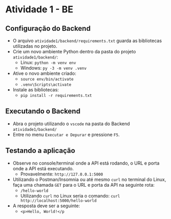 # Atividade 1 - BE

## Configuração do Backend

- O arquivo `atividade1/backend/requirements.txt` guarda as bibliotecas utilizadas no projeto.
- Crie um novo ambiente Python dentro da pasta do projeto `atividade1/backend/`:
  - Linux: `python -m venv env`
  - Windows: `py -3 -m venv .venv`
- Ative o novo ambiente criado:
  - `source env/bin/activate`
  - `.venv\Scripts\activate`
- Instale as bibliotecas:
  - `pip install -r requirements.txt`

## Executando o Backend

- Abra o projeto utilizando o `vscode` na pasta do Backend `atividade1/backend/`
- Entre no menu `Executar e Depurar` e pressione `F5`.

## Testando a aplicação

- Observe no console/terminal onde a API está rodando, o URL e porta onde a API está executando.
  - Provavelmente: `http://127.0.0.1:5000`
- Utilizando o Postman/Insomnia ou até mesmo `curl` no terminal do Linux, faça uma chamada `GET` para o URL e porta da API na seguinte rota:
  - `/hello-world`
  - Utilizando `curl` no Linux seria o comando: `curl http://localhost:5000/hello-world`
- A resposta deve ser a seguinte:
  - `<p>Hello, World!</p`
